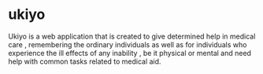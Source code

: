 # ukiyo
Ukiyo is a web application that is created to give determined help in medical care , remembering the ordinary individuals as well as for individuals who experience the ill effects of any inability , be it physical or mental and need help with common tasks related to medical aid.
